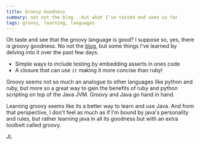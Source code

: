 ```yaml
---
title: Groovy Goodness
summary: not not the blog...but what I've tasted and seen so far
tags: groovy, learning, languages
---
```


Oh taste and see that the groovy language is good?  I suppose so, yes,
there is groovy goodness.  No not the [blog](http://mrhaki.blogspot.com/), but some things I've learned
by delving into it over the past few days.

+ Simple ways to include testing by embedding asserts in ones code
+ A closure that can use `it` making it more concise than ruby!

Groovy seems not so much an analogue to other languages like python and
ruby, but more so a great way to gain the benefits of ruby and python
scripting on top of the Java JVM.  Groovy and Java go hand in hand.

Learning groovy seems like its a better way to learn and use Java.  And
from that perspective, I don't feel as much as if I'm bound by java's
personality and rules, but rather learning java in all its goodness but
with an extra toolbelt called groovy.

JL
